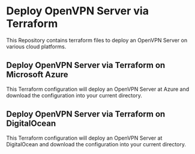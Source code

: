 # Deploy OpenVPN Server via Terraform
This Repository contains terraform files to deploy an OpenVPN Server on various cloud platforms.

## Deploy OpenVPN Server via Terraform on Microsoft Azure
This Terraform configuration will deploy an OpenVPN Server at Azure and download the configuration into your current directory.

## Deploy OpenVPN Server via Terraform on DigitalOcean
This Terraform configuration will deploy an OpenVPN Server at DigitalOcean and download the configuration into your current directory.